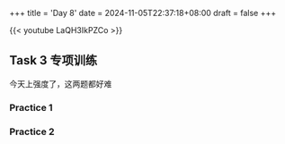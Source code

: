 +++
title = 'Day 8'
date = 2024-11-05T22:37:18+08:00
draft = false
+++

{{< youtube LaQH3IkPZCo >}}

## Task 3 专项训练

今天上强度了，这两题都好难

### Practice 1


### Practice 2